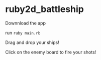 # ruby2d_battleship

Downnload the app

run `ruby main.rb`

Drag and drop your ships!

Click on the enemy board to fire your shots!
